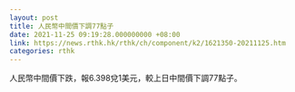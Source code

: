 ```yaml
---
layout: post
title: 人民幣中間價下調77點子
date: 2021-11-25 09:19:28.000000000 +08:00
link: https://news.rthk.hk/rthk/ch/component/k2/1621350-20211125.htm
categories: rthk
---
```


人民幣中間價下跌，報6.398兌1美元，較上日中間價下調77點子。
